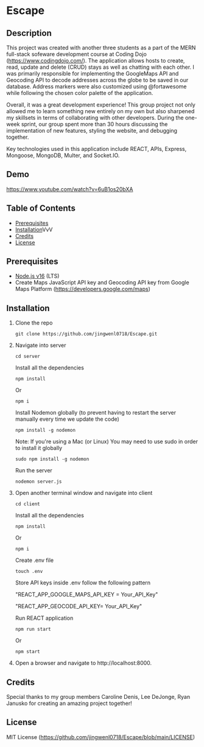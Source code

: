 # Escape

## Description
This project was created with another three students as a part of the MERN full-stack sofeware development course at Coding Dojo (https://www.codingdojo.com/). The application allows hosts to create, read, update and delete (CRUD) stays as well as chatting with each other. I was primarily responsible for implementing the GoogleMaps API and Geocoding API to decode addresses across the globe to be saved in our database. Address markers were also customized using @fortawesome while following the chosen color palette of the application. 

Overall, it was a great development experience! This group project not only allowed me to learn something new entirely on my own but also sharpened my skillsets in terms of collaborating with other developers. During the one-week sprint, our group spent more than 30 hours discussing the implementation of new features, styling the website, and debugging together. 

Key technologies used in this application include REACT, APIs, Express, Mongoose, MongoDB, Multer, and Socket.IO. 

## Demo
https://www.youtube.com/watch?v=6uB1os20bXA

## Table of Contents
- [Prerequisites](#prerequisites)
- [Installation](#installation)VvV
- [Credits](#credits)
- [License](#license)

## Prerequisites
- [Node.js v16](https://nodejs.org/en/download/) (LTS)
- Create Maps JavaScript API key and Geocoding API key from Google Maps Platform (https://developers.google.com/maps) 

## Installation
1. Clone the repo
   ```
   git clone https://github.com/jingwenl0718/Escape.git
   ```

2. Navigate into server
   ```
   cd server
   ```
   Install all the dependencies
   ```
   npm install
   ```
   Or
   ```
   npm i
   ```
   Install Nodemon globally (to prevent having to restart the server manually every time we update the code)
   ```
   npm install -g nodemon
   ```
   Note: If you're using a Mac (or Linux) You may need to use sudo in order to install it globally
   ```
   sudo npm install -g nodemon
   ```
   Run the server
   ```
   nodemon server.js
   ```

3. Open another terminal window and navigate into client
   ```
   cd client
   ```
   Install all the dependencies
   ```
   npm install
   ```
   Or
   ```
   npm i
   ```
   Create .env file 
   ```
   touch .env
   ```
   Store API keys inside .env follow the following pattern
   
   "REACT_APP_GOOGLE_MAPS_API_KEY = Your_API_Key"
  
   "REACT_APP_GEOCODE_API_KEY= Your_API_Key"
   
   Run REACT application
   ```
   npm run start
   ```
   Or
   ```
   npm start
   ```

3. Open a browser and navigate to http://localhost:8000. 

## Credits
Special thanks to my group members Caroline Denis, Lee DeJonge, Ryan Janusko for creating an amazing project together! 

## License
MIT License (https://github.com/jingwenl0718/Escape/blob/main/LICENSE)